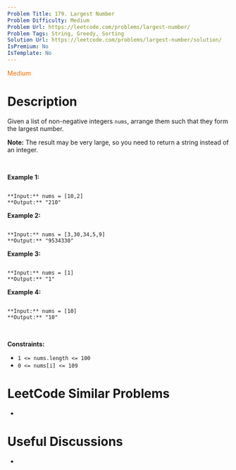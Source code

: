 ```yaml
---
Problem Title: 179. Largest Number
Problem Difficulty: Medium
Problem Url: https://leetcode.com/problems/largest-number/
Problem Tags: String, Greedy, Sorting
Solution Url: https://leetcode.com/problems/largest-number/solution/
IsPremium: No
IsTemplate: No
---
```


<span style="color: rgb(239, 108, 0);">Medium</span>

# Description

Given a list of non-negative integers `nums`, arrange them such that they form the largest number.


**Note:** The result may be very large, so you need to return a string instead of an integer.


 


**Example 1:**



```

**Input:** nums = [10,2]
**Output:** "210"

```

**Example 2:**



```

**Input:** nums = [3,30,34,5,9]
**Output:** "9534330"

```

**Example 3:**



```

**Input:** nums = [1]
**Output:** "1"

```

**Example 4:**



```

**Input:** nums = [10]
**Output:** "10"

```

 


**Constraints:**


* `1 <= nums.length <= 100`
* `0 <= nums[i] <= 109`




# LeetCode Similar Problems

- []()

# Useful Discussions

- []()
